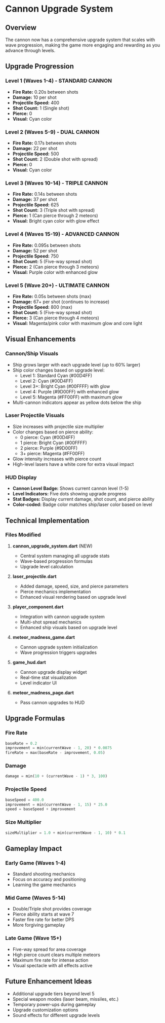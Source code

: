 # Cannon Upgrade System

## Overview
The cannon now has a comprehensive upgrade system that scales with wave progression, making the game more engaging and rewarding as you advance through levels.

## Upgrade Progression

### Level 1 (Waves 1-4) - STANDARD CANNON
- **Fire Rate:** 0.20s between shots
- **Damage:** 10 per shot
- **Projectile Speed:** 400
- **Shot Count:** 1 (Single shot)
- **Pierce:** 0
- **Visual:** Cyan color

### Level 2 (Waves 5-9) - DUAL CANNON
- **Fire Rate:** 0.17s between shots
- **Damage:** 22 per shot
- **Projectile Speed:** 500
- **Shot Count:** 2 (Double shot with spread)
- **Pierce:** 0
- **Visual:** Cyan color

### Level 3 (Waves 10-14) - TRIPLE CANNON
- **Fire Rate:** 0.14s between shots
- **Damage:** 37 per shot
- **Projectile Speed:** 625
- **Shot Count:** 3 (Triple shot with spread)
- **Pierce:** 1 (Can pierce through 2 meteors)
- **Visual:** Bright cyan color with glow effect

### Level 4 (Waves 15-19) - ADVANCED CANNON
- **Fire Rate:** 0.095s between shots
- **Damage:** 52 per shot
- **Projectile Speed:** 750
- **Shot Count:** 5 (Five-way spread shot)
- **Pierce:** 2 (Can pierce through 3 meteors)
- **Visual:** Purple color with enhanced glow

### Level 5 (Wave 20+) - ULTIMATE CANNON
- **Fire Rate:** 0.05s between shots (max)
- **Damage:** 67+ per shot (continues to increase)
- **Projectile Speed:** 800 (max)
- **Shot Count:** 5 (Five-way spread shot)
- **Pierce:** 3 (Can pierce through 4 meteors)
- **Visual:** Magenta/pink color with maximum glow and core light

## Visual Enhancements

### Cannon/Ship Visuals
- Ship grows larger with each upgrade level (up to 60% larger)
- Ship color changes based on upgrade level:
  - Level 1: Standard Cyan (#00D4FF)
  - Level 2: Cyan (#00D4FF)
  - Level 3+: Bright Cyan (#00FFFF) with glow
  - Level 4: Purple (#9D00FF) with enhanced glow
  - Level 5: Magenta (#FF00FF) with maximum glow
- Multi-cannon indicators appear as yellow dots below the ship

### Laser Projectile Visuals
- Size increases with projectile size multiplier
- Color changes based on pierce ability:
  - 0 pierce: Cyan (#00D4FF)
  - 1 pierce: Bright Cyan (#00FFFF)
  - 2 pierce: Purple (#9D00FF)
  - 3+ pierce: Magenta (#FF00FF)
- Glow intensity increases with pierce count
- High-level lasers have a white core for extra visual impact

### HUD Display
- **Cannon Level Badge:** Shows current cannon level (1-5)
- **Level Indicators:** Five dots showing upgrade progress
- **Stat Badges:** Display current damage, shot count, and pierce ability
- **Color-coded:** Badge color matches ship/laser color based on level

## Technical Implementation

### Files Modified
1. **cannon_upgrade_system.dart** (NEW)
   - Central system managing all upgrade stats
   - Wave-based progression formulas
   - Upgrade level calculation

2. **laser_projectile.dart**
   - Added damage, speed, size, and pierce parameters
   - Pierce mechanics implementation
   - Enhanced visual rendering based on upgrade level

3. **player_component.dart**
   - Integration with cannon upgrade system
   - Multi-shot spread mechanics
   - Enhanced ship visuals based on upgrade level

4. **meteor_madness_game.dart**
   - Cannon upgrade system initialization
   - Wave progression triggers upgrades

5. **game_hud.dart**
   - Cannon upgrade display widget
   - Real-time stat visualization
   - Level indicator UI

6. **meteor_madness_page.dart**
   - Pass cannon upgrades to HUD

## Upgrade Formulas

### Fire Rate
```dart
baseRate = 0.2
improvement = min(currentWave - 1, 20) * 0.0075
fireRate = max(baseRate - improvement, 0.05)
```

### Damage
```dart
damage = min(10 + (currentWave - 1) * 3, 100)
```

### Projectile Speed
```dart
baseSpeed = 400.0
improvement = min(currentWave - 1, 15) * 25.0
speed = baseSpeed + improvement
```

### Size Multiplier
```dart
sizeMultiplier = 1.0 + min(currentWave - 1, 10) * 0.1
```

## Gameplay Impact

### Early Game (Waves 1-4)
- Standard shooting mechanics
- Focus on accuracy and positioning
- Learning the game mechanics

### Mid Game (Waves 5-14)
- Double/Triple shot provides coverage
- Pierce ability starts at wave 7
- Faster fire rate for better DPS
- More forgiving gameplay

### Late Game (Wave 15+)
- Five-way spread for area coverage
- High pierce count clears multiple meteors
- Maximum fire rate for intense action
- Visual spectacle with all effects active

## Future Enhancement Ideas
- Additional upgrade tiers beyond level 5
- Special weapon modes (laser beam, missiles, etc.)
- Temporary power-ups during gameplay
- Upgrade customization options
- Sound effects for different upgrade levels

